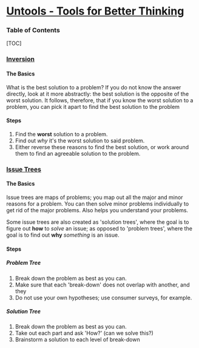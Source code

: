

# [Untools - Tools for Better Thinking](https://untools.co/)

### Table of Contents

[TOC]

### [Inversion](https://untools.co/inversion)

#### The Basics

What is the best solution to a problem? If you do not know the answer directly, look at it more abstractly: the best solution is the opposite of the worst solution. It follows, therefore, that if you know the worst solution to a problem, you can pick it apart to find the best solution to the problem

#### Steps

1. Find the **worst** solution to a problem.
2. Find out *why* it's the worst solution to said problem.
3. Either reverse these reasons to find the best solution, or work around them to find an agreeable solution to the problem.

### [Issue Trees](https://untools.co/issue-trees)

#### The Basics

Issue trees are maps of problems; you map out all the major and minor reasons for a problem. You can then solve minor problems individually to get rid of the major problems. Also helps you understand your problems. 

Some issue trees are also created as 'solution trees', where the goal is to figure out **how** to *solve* an issue; as opposed to 'problem trees', where the goal is to find out **why** *something* is an issue.

#### Steps

##### Problem Tree

1. Break down the problem as best as you can.
2. Make sure that each 'break-down' does not overlap with another, and they
3. Do not use your own hypotheses; use consumer surveys, for example.

##### Solution Tree

1. Break down the problem as best as you can.
2. Take out each part and ask 'How?' (can we solve this?)
3. Brainstorm a solution to each level of break-down

#### 


